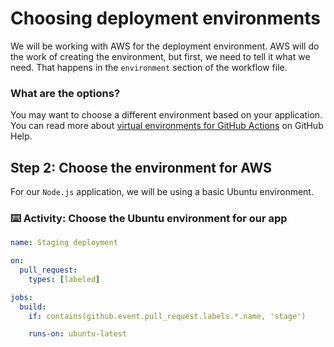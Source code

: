 # Choosing deployment environments

We will be working with AWS for the deployment environment. AWS will do the work of creating the environment, but first, we need to tell it what we need. That happens in the `environment` section of the workflow file.

### What are the options?

You may want to choose a different environment based on your application. You can read more about [virtual environments for GitHub Actions](https://help.github.com/en/github/automating-your-workflow-with-github-actions/virtual-environments-for-github-actions) on GitHub Help.

## Step 2: Choose the environment for AWS

For our `Node.js` application, we will be using a basic Ubuntu environment.

### :keyboard: Activity: Choose the Ubuntu environment for our app

```yml
name: Staging deployment

on: 
  pull_request:
    types: [labeled]

jobs:
  build:
    if: contains(github.event.pull_request.labels.*.name, 'stage')

    runs-on: ubuntu-latest
```